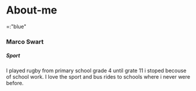 # About-me
<head> 
<title><h1>My story</h1></title>
  <body> 
  <color>=:"blue"</color><h3>Marco Swart</h3>
  <h5>Sport </h5>
  <p>I played rugby from primary school grade 4 until grate 11 i stoped becouse of school work. I love the sport and bus rides to schools where i never were before.</p>
  
  </body>
</head>
